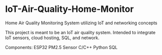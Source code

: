 # IoT-Air-Quality-Home-Monitor
Home Air Quality Monitoring System utilizing IoT and networking concepts

This project is meant to be an IoT air quality system. Intended to integrate IoT sensors, cloud hosting, SQL, and network.

Components:
ESP32
PM2.5 Sensor
C/C++
Python
SQL

